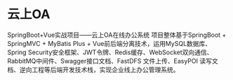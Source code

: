 # 云上OA
SpringBoot+Vue实战项目——云上OA在线办公系统
  项目整体基于SpringBoot + SpringMVC + MyBatis Plus + Vue前后端分离技术，运用MySQL数据库、Spring Security安全框架、JWT令牌、Redis缓存、WebSocket双向通信、RabbitMQ中间件、Swagger接口文档、FastDFS 文件上传、EasyPOI 读写文档、逆向工程等后端开发技术栈，实现企业线上办公管理系统。
